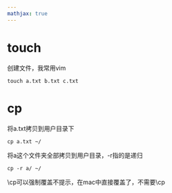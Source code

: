 ```yaml
---
mathjax: true
---
```


# touch
 创建文件，我常用vim
```
touch a.txt b.txt c.txt 
```

<!---more-->

# cp
 将a.txt拷贝到用户目录下
```
cp a.txt ~/
```
 将a这个文件夹全部拷贝到用户目录，-r指的是递归
```
cp -r a/ ~/
```
 \cp可以强制覆盖不提示，在mac中直接覆盖了，不需要\cp




